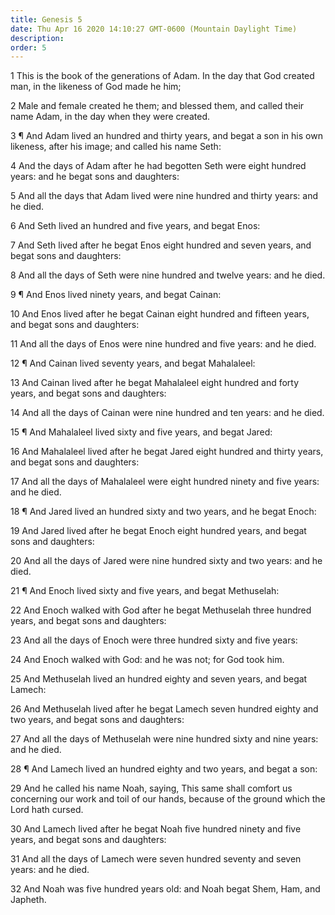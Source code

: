 ```yaml
---
title: Genesis 5
date: Thu Apr 16 2020 14:10:27 GMT-0600 (Mountain Daylight Time)
description: 
order: 5
---
```


<p>
  1 This is the book of the generations of Adam. In the day that God created
  man, in the likeness of God made he him;
</p>
<p>
  2 Male and female created he them; and blessed them, and called their name
  Adam, in the day when they were created.
</p>
<p>
  3 &#xB6; And Adam lived an hundred and thirty years, and begat a son in his
  own likeness, after his image; and called his name Seth:
</p>
<p>
  4 And the days of Adam after he had begotten Seth were eight hundred years:
  and he begat sons and daughters:
</p>
<p>
  5 And all the days that Adam lived were nine hundred and thirty years: and he
  died.
</p>
<p>6 And Seth lived an hundred and five years, and begat Enos:</p>
<p>
  7 And Seth lived after he begat Enos eight hundred and seven years, and begat
  sons and daughters:
</p>
<p>
  8 And all the days of Seth were nine hundred and twelve years: and he died.
</p>
<p>9 &#xB6; And Enos lived ninety years, and begat Cainan:</p>
<p>
  10 And Enos lived after he begat Cainan eight hundred and fifteen years, and
  begat sons and daughters:
</p>
<p>
  11 And all the days of Enos were nine hundred and five years: and he died.
</p>
<p>12 &#xB6; And Cainan lived seventy years, and begat Mahalaleel:</p>
<p>
  13 And Cainan lived after he begat Mahalaleel eight hundred and forty years,
  and begat sons and daughters:
</p>
<p>
  14 And all the days of Cainan were nine hundred and ten years: and he died.
</p>
<p>15 &#xB6; And Mahalaleel lived sixty and five years, and begat Jared:</p>
<p>
  16 And Mahalaleel lived after he begat Jared eight hundred and thirty years,
  and begat sons and daughters:
</p>
<p>
  17 And all the days of Mahalaleel were eight hundred ninety and five years:
  and he died.
</p>
<p>
  18 &#xB6; And Jared lived an hundred sixty and two years, and he begat Enoch:
</p>
<p>
  19 And Jared lived after he begat Enoch eight hundred years, and begat sons
  and daughters:
</p>
<p>
  20 And all the days of Jared were nine hundred sixty and two years: and he
  died.
</p>
<p>21 &#xB6; And Enoch lived sixty and five years, and begat Methuselah:</p>
<p>
  22 And Enoch walked with God after he begat Methuselah three hundred years,
  and begat sons and daughters:
</p>
<p>23 And all the days of Enoch were three hundred sixty and five years:</p>
<p>24 And Enoch walked with God: and he was not; for God took him.</p>
<span></span>
<p>
  25 And Methuselah lived an hundred eighty and seven years, and begat Lamech:
</p>
<p>
  26 And Methuselah lived after he begat Lamech seven hundred eighty and two
  years, and begat sons and daughters:
</p>
<p>
  27 And all the days of Methuselah were nine hundred sixty and nine years: and
  he died.
</p>
<p>
  28 &#xB6; And Lamech lived an hundred eighty and two years, and begat a son:
</p>
<p>
  29 And he called his name Noah, saying, This same shall comfort us concerning
  our work and toil of our hands, because of the ground which the Lord hath
  cursed.
</p>
<p>
  30 And Lamech lived after he begat Noah five hundred ninety and five years,
  and begat sons and daughters:
</p>
<p>
  31 And all the days of Lamech were seven hundred seventy and seven years: and
  he died.
</p>
<p>
  32 And Noah was five hundred years old: and Noah begat Shem, Ham, and Japheth.
</p>
